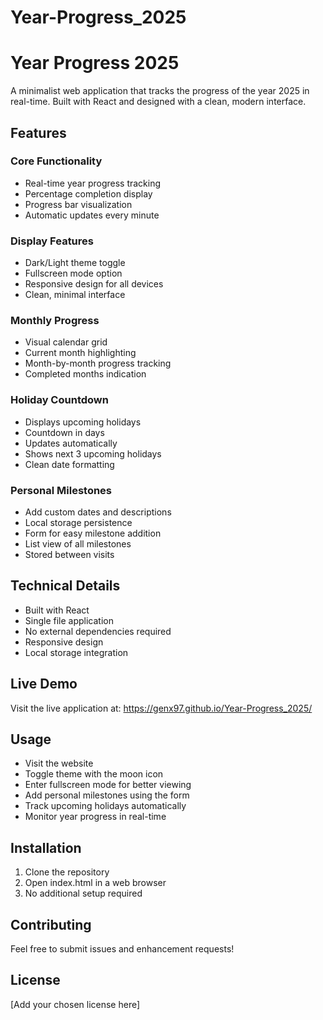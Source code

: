 # Year-Progress_2025
# Year Progress 2025

A minimalist web application that tracks the progress of the year 2025 in real-time. Built with React and designed with a clean, modern interface.

## Features

### Core Functionality
- Real-time year progress tracking
- Percentage completion display
- Progress bar visualization
- Automatic updates every minute

### Display Features
- Dark/Light theme toggle
- Fullscreen mode option
- Responsive design for all devices
- Clean, minimal interface

### Monthly Progress
- Visual calendar grid
- Current month highlighting
- Month-by-month progress tracking
- Completed months indication

### Holiday Countdown
- Displays upcoming holidays
- Countdown in days
- Updates automatically
- Shows next 3 upcoming holidays
- Clean date formatting

### Personal Milestones
- Add custom dates and descriptions
- Local storage persistence
- Form for easy milestone addition
- List view of all milestones
- Stored between visits

## Technical Details
- Built with React
- Single file application
- No external dependencies required
- Responsive design
- Local storage integration

## Live Demo
Visit the live application at: https://genx97.github.io/Year-Progress_2025/

## Usage
- Visit the website
- Toggle theme with the moon icon
- Enter fullscreen mode for better viewing
- Add personal milestones using the form
- Track upcoming holidays automatically
- Monitor year progress in real-time

## Installation
1. Clone the repository
2. Open index.html in a web browser
3. No additional setup required

## Contributing
Feel free to submit issues and enhancement requests!

## License
[Add your chosen license here]
